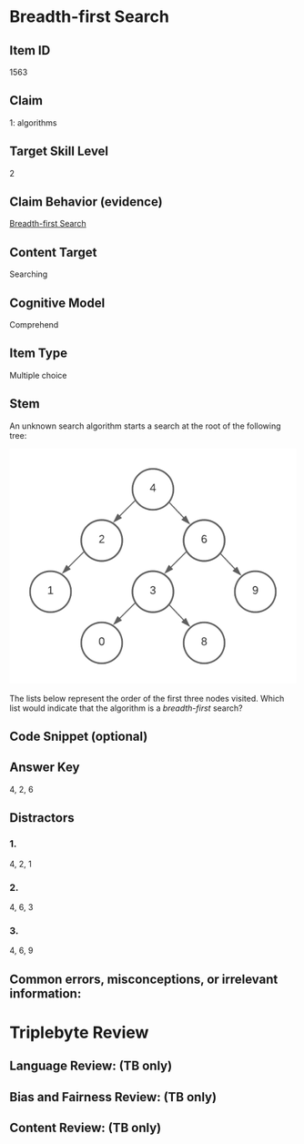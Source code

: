 # Breadth-first Search

## Item ID
1563

## Claim
1: algorithms

## Target Skill Level
2

## Claim Behavior (evidence)
[Breadth-first Search](https://en.wikipedia.org/wiki/Breadth-first_search)

## Content Target
Searching

## Cognitive Model
Comprehend

## Item Type
Multiple choice

## Stem
An unknown search algorithm starts a search at the root of the following tree:

![tree](binary-tree.png)

The lists below represent the order of the first three nodes visited.  Which list would indicate that the algorithm is a *breadth-first* search?

## Code Snippet (optional)

## Answer Key
4, 2, 6

## Distractors
### 1.
4, 2, 1

### 2.
4, 6, 3

### 3.
4, 6, 9

## Common errors, misconceptions, or irrelevant information:

# Triplebyte Review

## Language Review: (TB only)

## Bias and Fairness Review: (TB only)

## Content Review: (TB only)
